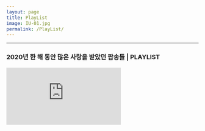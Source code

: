 ```yaml
---
layout: page
title: PlayList
image: IU-01.jpg
permalink: /PlayList/
---
```


***
### 2020년 한 해 동안 많은 사랑을 받았던 팝송들 | PLAYLIST

<iframe src="https://youtu.be/zkEnqWFihJE" frameborder="0" allowfullscreen></iframe>